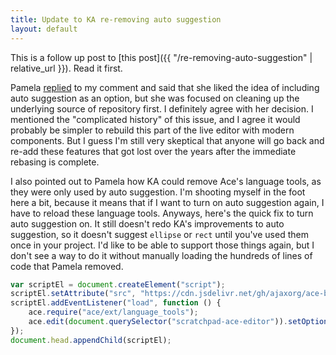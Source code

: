 ```yaml
---
title: Update to KA re-removing auto suggestion
layout: default
---
```


This is a follow up post to [this post]({{ "/re-removing-auto-suggestion" | relative_url }}). Read it first.

Pamela [replied](https://github.com/Khan/live-editor/pull/695#issuecomment-438061782) to my comment and said that she liked the idea of including auto suggestion as an option, but she was focused on cleaning up the underlying source of repository first. I definitely agree with her decision. I mentioned the "complicated history" of this issue, and I agree it would probably be simpler to rebuild this part of the live editor with modern components. But I guess I'm still very skeptical that anyone will go back and re-add these features that got lost over the years after the immediate rebasing is complete.

I also pointed out to Pamela how KA could remove Ace's language tools, as they were only used by auto suggestion. I'm shooting myself in the foot here a bit, because it means that if I want to turn on auto suggestion again, I have to reload these language tools. Anyways, here's the quick fix to turn auto suggestion on. It still doesn't redo KA's improvements to auto suggestion, so it doesn't suggest `ellipse` or `rect` until you've used them once in your project. I'd like to be able to support those things again, but I don't see a way to do it without manually loading the hundreds of lines of code that Pamela removed.
```js
var scriptEl = document.createElement("script");
scriptEl.setAttribute("src", "https://cdn.jsdelivr.net/gh/ajaxorg/ace-builds@1.1.4/src-min-noconflict/ext-language_tools.js");
scriptEl.addEventListener("load", function () {
    ace.require("ace/ext/language_tools");
    ace.edit(document.querySelector("scratchpad-ace-editor")).setOption("enableLiveAutocompletion", true);
});
document.head.appendChild(scriptEl);
```
